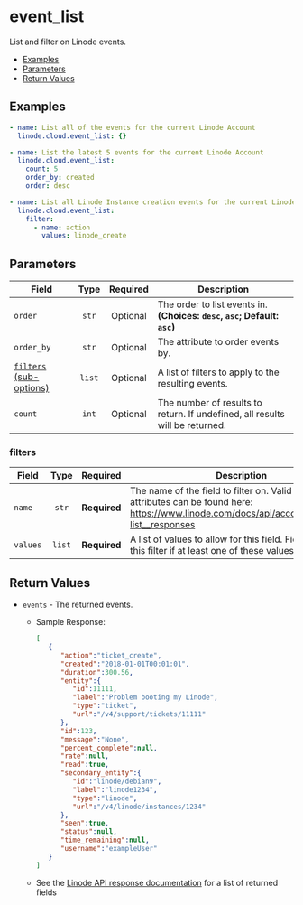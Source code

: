 # event_list

List and filter on Linode events.

- [Examples](#examples)
- [Parameters](#parameters)
- [Return Values](#return-values)

## Examples

```yaml
- name: List all of the events for the current Linode Account
  linode.cloud.event_list: {}
```

```yaml
- name: List the latest 5 events for the current Linode Account
  linode.cloud.event_list:
    count: 5
    order_by: created
    order: desc
```

```yaml
- name: List all Linode Instance creation events for the current Linode Account
  linode.cloud.event_list:
    filter:
      - name: action
        values: linode_create
```


## Parameters

| Field     | Type | Required | Description                                                                  |
|-----------|------|----------|------------------------------------------------------------------------------|
| `order` | <center>`str`</center> | <center>Optional</center> | The order to list events in.  **(Choices: `desc`, `asc`; Default: `asc`)** |
| `order_by` | <center>`str`</center> | <center>Optional</center> | The attribute to order events by.   |
| [`filters` (sub-options)](#filters) | <center>`list`</center> | <center>Optional</center> | A list of filters to apply to the resulting events.   |
| `count` | <center>`int`</center> | <center>Optional</center> | The number of results to return. If undefined, all results will be returned.   |

### filters

| Field     | Type | Required | Description                                                                  |
|-----------|------|----------|------------------------------------------------------------------------------|
| `name` | <center>`str`</center> | <center>**Required**</center> | The name of the field to filter on. Valid filterable attributes can be found here: https://www.linode.com/docs/api/account/#events-list__responses   |
| `values` | <center>`list`</center> | <center>**Required**</center> | A list of values to allow for this field. Fields will pass this filter if at least one of these values matches.   |

## Return Values

- `events` - The returned events.

    - Sample Response:
        ```json
        [
           {
              "action":"ticket_create",
              "created":"2018-01-01T00:01:01",
              "duration":300.56,
              "entity":{
                 "id":11111,
                 "label":"Problem booting my Linode",
                 "type":"ticket",
                 "url":"/v4/support/tickets/11111"
              },
              "id":123,
              "message":"None",
              "percent_complete":null,
              "rate":null,
              "read":true,
              "secondary_entity":{
                 "id":"linode/debian9",
                 "label":"linode1234",
                 "type":"linode",
                 "url":"/v4/linode/instances/1234"
              },
              "seen":true,
              "status":null,
              "time_remaining":null,
              "username":"exampleUser"
           }
        ]
        ```
    - See the [Linode API response documentation](https://www.linode.com/docs/api/account/#events-list__responses) for a list of returned fields


